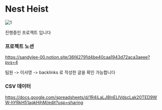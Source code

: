 # Nest Heist
![1](https://github.com/SandyLee-00/Portfolio/assets/42234609/71ca1950-2c10-4c82-9de6-729321e369e4)


진행중인 프로젝트 입니다

### 프로젝트 노션
https://sandylee-00.notion.site/36f42791d4be40caa1943d72aca3aeee?pvs=4

팀원 -> 이서영 -> backlinks 로 작성한 글을 확인 가능합니다

### CSV 데이터
https://docs.google.com/spreadsheets/d/1R4iLaLJ8lnELlVdscLak20TED9WW-hYRkH51aqkHjhM/edit?usp=sharing
